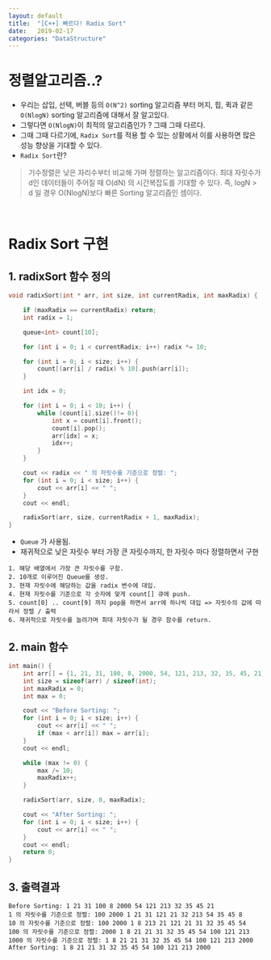 ```yaml
---
layout: default
title:  "[C++] 빠르다! Radix Sort"
date:   2019-02-17
categories: "DataStructure"
---
```


# 정렬알고리즘..?
* 우리는 삽입, 선택, 버블 등의 `O(N^2)` sorting 알고리즘 부터
머지, 힙, 퀵과 같은 `O(NlogN)` sorting 알고리즘에 대해서 잘 알고있다.
* 그렇다면 `O(NlogN)`이 최적의 알고리즘인가 ? 그때 그때 다르다.
* 그때 그때 다르기에, `Radix Sort`를 적용 할 수 있는 상황에서 이를 사용하면 많은 성능 향상을 기대할 수 있다.
* `Radix Sort`란?
> 기수정렬은 낮은 자리수부터 비교해 가며 정렬하는 알고리즘이다. 최대 자릿수가 d인 데이터들이 주어질 때
O(dN) 의 시간복잡도를 기대할 수 있다. 즉, logN > d 일 경우 O(NlogN)보다 빠른 Sorting 알고리즘인 셈이다.


 <br>

# Radix Sort 구현

## 1. radixSort 함수 정의
```c++
void radixSort(int * arr, int size, int currentRadix, int maxRadix) {

    if (maxRadix == currentRadix) return;
    int radix = 1;

    queue<int> count[10];

    for (int i = 0; i < currentRadix; i++) radix *= 10;

    for (int i = 0; i < size; i++) {
        count[(arr[i] / radix) % 10].push(arr[i]);
    }

    int idx = 0;

    for (int i = 0; i < 10; i++) {
        while (count[i].size()!= 0){
            int x = count[i].front();
            count[i].pop();
            arr[idx] = x;
            idx++;
        }
    }

    cout << radix << " 의 자릿수를 기준으로 정렬: ";
    for (int i = 0; i < size; i++) {
        cout << arr[i] << " ";
    }
    cout << endl;

    radixSort(arr, size, currentRadix + 1, maxRadix);
}
```
* `Queue` 가 사용됨.
* 재귀적으로 낮은 자릿수 부터 가장 큰 자릿수까지, 한 자릿수 마다 정렬하면서 구현

```
1. 해당 배열에서 가장 큰 자릿수를 구함.
2. 10개로 이루어진 Queue를 생성.
3. 현재 자릿수에 해당하는 값을 radix 변수에 대입.
4. 현재 자릿수를 기준으로 각 숫자에 맞게 count[] 큐에 push.
5. count[0] .. count[9] 까지 pop을 하면서 arr에 하나씩 대입 => 자릿수의 값에 따라서 정렬 / 출력
6. 재귀적으로 자릿수를 늘려가며 최대 자릿수가 될 경우 함수를 return.
```


## 2. main 함수
```c++
int main() {
    int arr[] = {1, 21, 31, 100, 8, 2000, 54, 121, 213, 32, 35, 45, 21};
    int size = sizeof(arr) / sizeof(int);
    int maxRadix = 0;
    int max = 0;

    cout << "Before Sorting: ";
    for (int i = 0; i < size; i++) {
        cout << arr[i] << " ";
        if (max < arr[i]) max = arr[i];
    }
    cout << endl;

    while (max != 0) {
        max /= 10;
        maxRadix++;
    }

    radixSort(arr, size, 0, maxRadix);

    cout << "After Sorting: ";
    for (int i = 0; i < size; i++) {
        cout << arr[i] << " ";
    }
    cout << endl;
    return 0;
}
```


## 3. 출력결과
```
Before Sorting: 1 21 31 100 8 2000 54 121 213 32 35 45 21
1 의 자릿수를 기준으로 정렬: 100 2000 1 21 31 121 21 32 213 54 35 45 8
10 의 자릿수를 기준으로 정렬: 100 2000 1 8 213 21 121 21 31 32 35 45 54
100 의 자릿수를 기준으로 정렬: 2000 1 8 21 21 31 32 35 45 54 100 121 213
1000 의 자릿수를 기준으로 정렬: 1 8 21 21 31 32 35 45 54 100 121 213 2000
After Sorting: 1 8 21 21 31 32 35 45 54 100 121 213 2000
```
